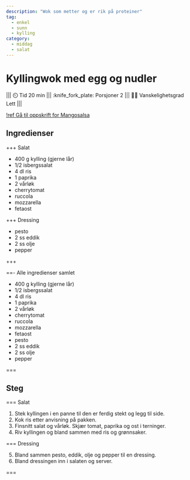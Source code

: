 ```yaml
---
description: "Wok som metter og er rik på proteiner"
tag:
  - enkel
  - sunn
  - kylling
category:
  - middag
  - salat
---
```


# Kyllingwok med egg og nudler

||| :timer_clock: Tid
20 min
||| :knife_fork_plate: Porsjoner
2
||| :cook: Vanskelighetsgrad
Lett
|||

[!ref Gå til oppskrift for Mangosalsa](/enkel-servering/mangosalsa.md)

## Ingredienser

+++ Salat

- 400 g kylling (gjerne lår)
- 1/2 isbergssalat
- 4 dl ris
- 1 paprika
- 2 vårløk
- cherrytomat
- ruccola
- mozzarella
- fetaost

+++ Dressing

- pesto
- 2 ss eddik
- 2 ss olje
- pepper

+++

==- Alle ingredienser samlet

- 400 g kylling (gjerne lår)
- 1/2 isbergssalat
- 4 dl ris
- 1 paprika
- 2 vårløk
- cherrytomat
- ruccola
- mozzarella
- fetaost
- pesto
- 2 ss eddik
- 2 ss olje
- pepper

===

## Steg

=== Salat

1. Stek kyllingen i en panne til den er ferdig stekt og legg til side.
2. Kok ris etter anvisning på pakken.
3. Finsnitt salat og vårløk. Skjær tomat, paprika og ost i terninger.
4. Riv kyllingen og bland sammen med ris og grønnsaker.

=== Dressing

5. Bland sammen pesto, eddik, olje og pepper til en dressing.
6. Bland dressingen inn i salaten og server.

===
